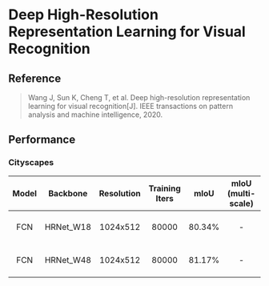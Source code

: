 # Deep High-Resolution Representation Learning for Visual Recognition

## Reference
> Wang J, Sun K, Cheng T, et al. Deep high-resolution representation learning for visual recognition[J]. IEEE transactions on pattern analysis and machine intelligence, 2020.

## Performance

### Cityscapes

| Model | Backbone | Resolution | Training Iters | mIoU | mIoU (multi-scale) | Links |
|:-:|:-:|:-:|:-:|:-:|:-:|:-:|
|FCN|HRNet_W18|1024x512|80000|80.34%|-|[model](https://paddleseg.bj.bcebos.com/dygraph/fcn_hrnetw18_cityscapes_1024x512_80k/model.pdparams) \| [log](https://paddleseg.bj.bcebos.com/dygraph/fcn_hrnetw18_cityscapes_1024x512_80k/train.log) \| [vdl](https://paddlepaddle.org.cn/paddle/visualdl/service/app?id=141ed1c7aa77474ec2a2d063713570f9)|
|FCN|HRNet_W48|1024x512|80000|81.17%|-|[model](https://paddleseg.bj.bcebos.com/dygraph/fcn_hrnetw48_cityscapes_1024x512_80k/model.pdparams) \| [log](https://paddleseg.bj.bcebos.com/dygraph/fcn_hrnetw48_cityscapes_1024x512_80k/train.log) \| [vdl](https://paddlepaddle.org.cn/paddle/visualdl/service/app?id=6f219d4b9bab266385ab6023ea097aa6)|
